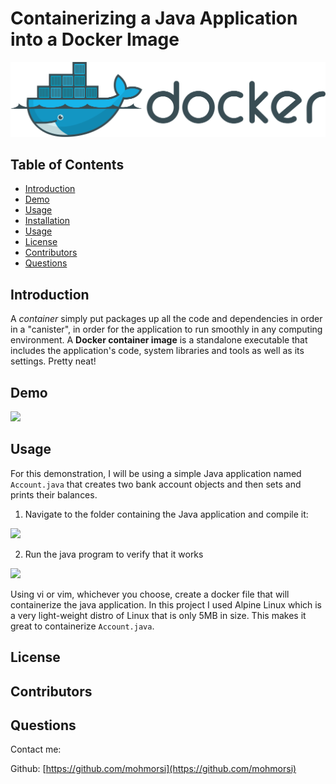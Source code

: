 # Containerizing a Java Application into a Docker Image

![image](./img/docker2.png)

## Table of Contents
* [Introduction](#introduction) 
* [Demo](#demo)
* [Usage](#usage)
* [Installation](#installation)
* [Usage](#usage)
* [License](#license)
* [Contributors](#contributors)
* [Questions](#questions)


## Introduction
A *container* simply put packages up all the code and dependencies in order in a "canister", in order for the application to run smoothly in any computing environment. A **Docker container image** is a standalone executable that includes the application's code, system libraries and tools as well as its settings. Pretty neat!

## Demo
![](https://media.giphy.com/media/3OiKrJsfDiqqBL8pX3/giphy.gif)

## Usage
For this demonstration, I will be using a simple Java application named `Account.java` that creates two bank account objects and then sets and prints their balances.

1. Navigate to the folder containing the Java application and compile it:

![](https://i.postimg.cc/k5kG72Ft/javac.png)

2. Run the java program to verify that it works

![](https://i.postimg.cc/ZnL5PVkr/java.png)

Using vi or vim, whichever you choose, create a docker file that will containerize the java application. In this project I used Alpine Linux which is a very light-weight distro of Linux that is only 5MB in size. This makes it great to containerize `Account.java`.



## License

## Contributors

## Questions
Contact me:

Github: [https://github.com/mohmorsi](https://github.com/mohmorsi)




